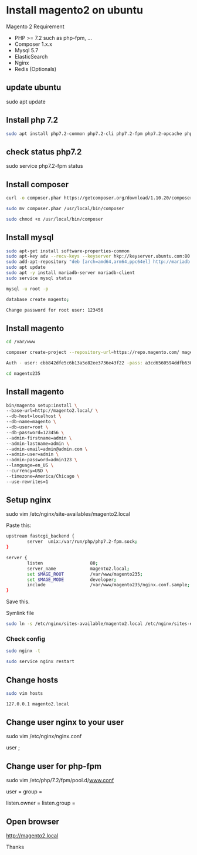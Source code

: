 # Install magento2 on ubuntu


Magento 2 Requirement
- PHP >= 7.2 such as php-fpm, ...
- Composer 1.x.x
- Mysql 5.7
- ElasticSearch
- Nginx
- Redis (Optionals)


## update ubuntu
sudo apt update

## Install php 7.2

```bash
sudo apt install php7.2-common php7.2-cli php7.2-fpm php7.2-opcache php7.2-gd php7.2-mysql php7.2-curl php7.2-intl php7.2-xsl php7.2-mbstring php7.2-zip php7.2-bcmath php7.2-soap
```

## check status php7.2
sudo service php7.2-fpm status

## Install composer

```bash
curl -o composer.phar https://getcomposer.org/download/1.10.20/composer.phar

sudo mv composer.phar /usr/local/bin/composer

sudo chmod +x /usr/local/bin/composer

```

## Install mysql

```bash
sudo apt-get install software-properties-common
sudo apt-key adv --recv-keys --keyserver hkp://keyserver.ubuntu.com:80 0xF1656F24C74CD1D8
sudo add-apt-repository "deb [arch=amd64,arm64,ppc64el] http://mariadb.mirror.liquidtelecom.com/repo/10.4/ubuntu $(lsb_release -cs) main"
sudo apt update
sudo apt -y install mariadb-server mariadb-client
sudo service mysql status

mysql -u root -p

database create magento;

Change password for root user: 123456

```

## Install magento 

```bash
cd /var/www

composer create-project --repository-url=https://repo.magento.com/ magento/project-community-edition=2.3.5 magento235

Auth - user: cbb842dfe5c6b13a5e82ee3736e43f22 -pass: a3cd6560594ddfb6302579621b75ff88

cd magento235

```

## Install magento

```bash
bin/magento setup:install \
--base-url=http://magento2.local/ \
--db-host=localhost \
--db-name=magento \
--db-user=root \
--db-password=123456 \
--admin-firstname=admin \
--admin-lastname=admin \
--admin-email=admin@admin.com \
--admin-user=admin \
--admin-password=admin123 \
--language=en_US \
--currency=USD \
--timezone=America/Chicago \
--use-rewrites=1
```

## Setup nginx

sudo vim /etc/nginx/site-availables/magento2.local

Paste this:
  
```bash
upstream fastcgi_backend {
        server  unix:/var/run/php/php7.2-fpm.sock;
}

server {
        listen                  80;
        server_name             magento2.local;
        set $MAGE_ROOT          /var/www/magento235;
        set $MAGE_MODE          developer;
        include                 /var/www/magento235/nginx.conf.sample;
}

```

Save this.

Symlink file

```bash
sudo ln -s /etc/nginx/sites-available/magento2.local /etc/nginx/sites-enabled/
```

### Check config 

```bash
sudo nginx -t

sudo service nginx restart
```

## Change hosts

```bash
sudo vim hosts

127.0.0.1 magento2.local

```
## Change user nginx to your user

sudo vim /etc/nginx/nginx.conf

user <your user name>;

## Change user for php-fpm

sudo vim /etc/php/7.2/fpm/pool.d/www.conf

user = <your user name>
group = <your user name>

listen.owner = <your user name>
listen.group = <your user name>


## Open browser

http://magento2.local

Thanks
